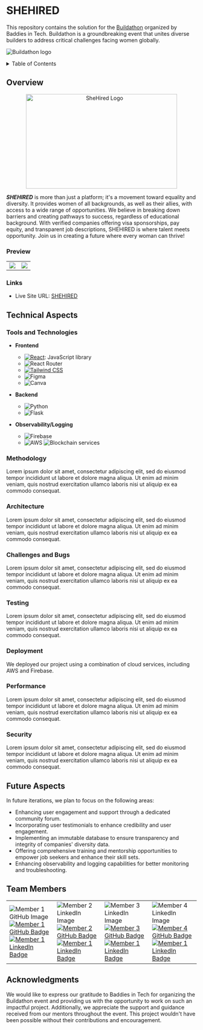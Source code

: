 # SHEHIRED

This repository contains the solution for the [Buildathon](https://www.baddiesintech.com/buildathon) organized by Baddies in Tech. Buildathon is a groundbreaking event that unites diverse builders to address critical challenges facing women globally.

![Buildathon logo](https://assets-global.website-files.com/61feaeaa52128ab2ccab4143/65ad67e1bde0d3879d57098a_Dark%20Buildathon%20Logo%20(2).svg)

<details>
<summary> Table of Contents </summary>

- [Overview](#overview)
  - [Preview](#preview)
  - [Links](#links)
- [Technical Aspects](#technical-aspects)
  - [Tools & Technologies](#tools-and-technologies)
- [Future Aspects](#future-aspects)
- [Team Members](#team-members)
- [Acknowledgments](#acknowledgments)

</details>

## Overview

<p align="center"><img src="https://github.com/mariliah/SheHired/assets/49182604/0ce758b0-a898-4080-9844-da07686494ce" alt="SheHired Logo" width="400" height="250"></p>


**_SHEHIRED_** is more than just a platform; it's a movement toward equality and diversity. It provides women of all backgrounds, as well as their allies, with access to a wide range of opportunities. We believe in breaking down barriers and creating pathways to success, regardless of educational background. With verified companies offering visa sponsorships, pay equity, and transparent job descriptions, SHEHIRED is where talent meets opportunity. Join us in creating a future where every woman can thrive!

  ### Preview

  <table>
    <tr>
      <td width="50%">
        <img src="https://github.com/mariliah/SheHired/assets/49182604/9012b7ce-6074-4413-a4c4-003e9448d4fb" >
      </td>
      <td width="50%">
        <img src="https://github.com/mariliah/SheHired/assets/49182604/0c8928f7-6787-4418-bab3-5ef3c892eb7d" >
      </td>
    </tr>
  </table>

  ### Links
  
  - Live Site URL: [SHEHIRED]()

## Technical Aspects

 ### Tools and Technologies
  - **Frontend**
    - [![React](https://img.shields.io/badge/React-20232A?style=for-the-badge&logo=react&logoColor=61DAFB)](https://reactjs.org/): JavaScript library
    - ![React Router](https://img.shields.io/badge/React_Router-CA4245?style=for-the-badge&logo=react-router&logoColor=white)
    - [![Tailwind CSS](https://img.shields.io/badge/Tailwind_CSS-38B2AC?style=for-the-badge&logo=tailwind-css&logoColor=white)](https://tailwindcss.com/)
    - ![Figma](https://img.shields.io/badge/Figma-F24E1E?style=for-the-badge&logo=figma&logoColor=white)
    - ![Canva](https://img.shields.io/badge/Canva-%2300C4CC.svg?&style=for-the-badge&logo=Canva&logoColor=white)
  
  - **Backend** 
    - ![Python](https://img.shields.io/badge/Python-FFD43B?style=for-the-badge&logo=python&logoColor=blue)
    - ![Flask](https://img.shields.io/badge/Flask-000000?style=for-the-badge&logo=flask&logoColor=white)

  - **Observability/Logging**
    - ![Firebase](https://img.shields.io/badge/firebase-ffca28?style=for-the-badge&logo=firebase&logoColor=black)
    - ![AWS](https://img.shields.io/badge/Amazon_AWS-FF9900?style=for-the-badge&logo=amazonaws&logoColor=white) ![Blockchain services](https://img.shields.io/badge/Blockchain.com-121D33?logo=blockchaindotcom&logoColor=fff&style=for-the-badge)
### Methodology

Lorem ipsum dolor sit amet, consectetur adipiscing elit, sed do eiusmod tempor incididunt ut labore et dolore magna aliqua. Ut enim ad minim veniam, quis nostrud exercitation ullamco laboris nisi ut aliquip ex ea commodo consequat.

### Architecture

Lorem ipsum dolor sit amet, consectetur adipiscing elit, sed do eiusmod tempor incididunt ut labore et dolore magna aliqua. Ut enim ad minim veniam, quis nostrud exercitation ullamco laboris nisi ut aliquip ex ea commodo consequat.
### Challenges and Bugs

Lorem ipsum dolor sit amet, consectetur adipiscing elit, sed do eiusmod tempor incididunt ut labore et dolore magna aliqua. Ut enim ad minim veniam, quis nostrud exercitation ullamco laboris nisi ut aliquip ex ea commodo consequat.

### Testing

Lorem ipsum dolor sit amet, consectetur adipiscing elit, sed do eiusmod tempor incididunt ut labore et dolore magna aliqua. Ut enim ad minim veniam, quis nostrud exercitation ullamco laboris nisi ut aliquip ex ea commodo consequat.

### Deployment

We deployed our project using a combination of cloud services, including AWS and Firebase.

### Performance
Lorem ipsum dolor sit amet, consectetur adipiscing elit, sed do eiusmod tempor incididunt ut labore et dolore magna aliqua. Ut enim ad minim veniam, quis nostrud exercitation ullamco laboris nisi ut aliquip ex ea commodo consequat.

### Security

Lorem ipsum dolor sit amet, consectetur adipiscing elit, sed do eiusmod tempor incididunt ut labore et dolore magna aliqua. Ut enim ad minim veniam, quis nostrud exercitation ullamco laboris nisi ut aliquip ex ea commodo consequat.


## Future Aspects

In future iterations, we plan to focus on the following areas:

- Enhancing user engagement and support through a dedicated community forum.
- Incorporating user testimonials to enhance credibility and user engagement.
- Implementing an immutable database to ensure transparency and integrity of companies' diversity data.
- Offering comprehensive training and mentorship opportunities to empower job seekers and enhance their skill sets.
- Enhancing observability and logging capabilities for better monitoring and troubleshooting.

## Team Members
<table>
  <tr>
    <td width="25%">
      <div>
        <img src="https://media.licdn.com/dms/image/D5603AQFg-YJCdaOrsQ/profile-displayphoto-shrink_400_400/0/1703369416574?e=1715212800&v=beta&t=nGTwcbf8dRnB1zkARji_RGT4UGmiN02jnLR9LZ2IjRQ" alt="Member 1 GitHub Image">
        <a href="https://github.com/mariliah">
          <img src="https://img.shields.io/badge/GitHub-100000?style=for-the-badge&logo=github&logoColor=white" alt="Member 1 GitHub Badge">
        </a>
        <a href="https://www.linkedin.com/in/mariliahquz/">
          <img src="https://img.shields.io/badge/LinkedIn-0077B5?style=for-the-badge&logo=linkedin&logoColor=white" alt="Member 1 LinkedIn Badge">
        </a>
      </div>
    </td>
    <td width="25%">
      <img src="https://media.licdn.com/dms/image/D5635AQEqBayYYsHP9g/profile-framedphoto-shrink_400_400/0/1709672049761?e=1710342000&v=beta&t=eoje9RLEWedTnxrvOP6x32PLK9s2Mswi7zgNx48C3Xs" alt="Member 2 LinkedIn Image">
      <a href="https://github.com/scampuzano7">
        <img src="https://img.shields.io/badge/GitHub-100000?style=for-the-badge&logo=github&logoColor=white" alt="Member 2 GitHub Badge">
      </a>
      <a href="https://www.linkedin.com/in/sandraicampuzano/">
          <img src="https://img.shields.io/badge/LinkedIn-0077B5?style=for-the-badge&logo=linkedin&logoColor=white" alt="Member 1 LinkedIn Badge">
        </a>
    </td>
    <td width="25%">
      <img src="https://media.licdn.com/dms/image/D5603AQH0BoHU0lE2BA/profile-displayphoto-shrink_400_400/0/1683040150649?e=1715212800&v=beta&t=dU7s_yRvr804_Ii_v6P82bSNHsm_AChavxVjNPyn-14" alt="Member 3 LinkedIn Image">
      <a href="https://github.com/TaylorDJones11">
        <img src="https://img.shields.io/badge/GitHub-100000?style=for-the-badge&logo=github&logoColor=white" alt="Member 3 GitHub Badge">
      </a>
      <a href="https://www.linkedin.com/in/-taylor-d-jones/">
          <img src="https://img.shields.io/badge/LinkedIn-0077B5?style=for-the-badge&logo=linkedin&logoColor=white" alt="Member 1 LinkedIn Badge">
        </a>
    </td>
    <td width="25%">
      <img src="https://media.licdn.com/dms/image/D4E03AQEq6VF-ys2EUA/profile-displayphoto-shrink_400_400/0/1696952410493?e=1715212800&v=beta&t=Iwyf_CxaFvrVMXva0qTp-ganZzUv_LuL1a2KOuKrGIc" alt="Member 4 LinkedIn Image">
      <a href="https://github.com/amelia2802">
        <img src="https://img.shields.io/badge/GitHub-100000?style=for-the-badge&logo=github&logoColor=white" alt="Member 4 GitHub Badge">
      </a>
      <a href="https://www.linkedin.com/in/ameliadutta/">
          <img src="https://img.shields.io/badge/LinkedIn-0077B5?style=for-the-badge&logo=linkedin&logoColor=white" alt="Member 1 LinkedIn Badge">
        </a>
    </td>
  </tr>
</table>

## Acknowledgments

We would like to express our gratitude to Baddies in Tech for organizing the Buildathon event and providing us with the opportunity to work on such an impactful project. Additionally, we appreciate the support and guidance received from our mentors throughout the event. This project wouldn't have been possible without their contributions and encouragement.
